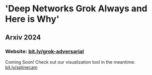 # 'Deep Networks Grok Always and Here is Why'
## Arxiv 2024
### Website: [bit.ly/grok-adversarial](https://bit.ly/grok-adversarial)


Coming Soon!
Check out our visualization tool in the meantime: [bit.ly/splinecam](https://bit.ly/splinecam)
